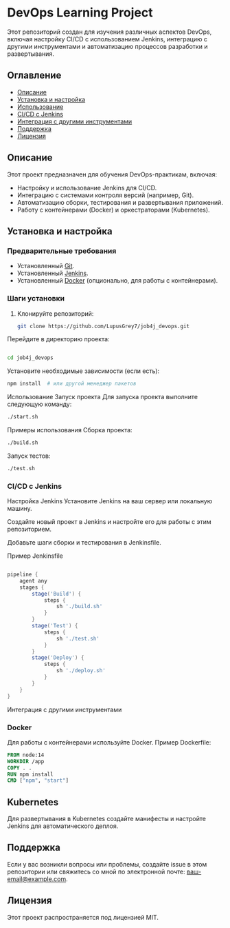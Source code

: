 # DevOps Learning Project

Этот репозиторий создан для изучения различных аспектов DevOps, включая настройку CI/CD с использованием Jenkins, интеграцию с другими инструментами и автоматизацию процессов разработки и развертывания.

## Оглавление
- [Описание](#описание)
- [Установка и настройка](#установка-и-настройка)
- [Использование](#использование)
- [CI/CD с Jenkins](#cicd-с-jenkins)
- [Интеграция с другими инструментами](#интеграция-с-другими-инструментами)
- [Поддержка](#поддержка)
- [Лицензия](#лицензия)

## Описание

Этот проект предназначен для обучения DevOps-практикам, включая:
- Настройку и использование Jenkins для CI/CD.
- Интеграцию с системами контроля версий (например, Git).
- Автоматизацию сборки, тестирования и развертывания приложений.
- Работу с контейнерами (Docker) и оркестраторами (Kubernetes).

## Установка и настройка

### Предварительные требования
- Установленный [Git](https://git-scm.com/).
- Установленный [Jenkins](https://www.jenkins.io/).
- Установленный [Docker](https://www.docker.com/) (опционально, для работы с контейнерами).

### Шаги установки
1. Клонируйте репозиторий:
   ```bash
   git clone https://github.com/LupusGrey7/job4j_devops.git
   ```

Перейдите в директорию проекта:

```bash

cd job4j_devops
```

Установите необходимые зависимости (если есть):
```bash
npm install  # или другой менеджер пакетов
```

Использование
Запуск проекта
Для запуска проекта выполните следующую команду:
```bash
./start.sh
```
Примеры использования
Сборка проекта:
```bash
./build.sh
```
Запуск тестов:
```bash
./test.sh
```
### CI/CD с Jenkins

Настройка Jenkins
Установите Jenkins на ваш сервер или локальную машину.

Создайте новый проект в Jenkins и настройте его для работы с этим репозиторием.

Добавьте шаги сборки и тестирования в Jenkinsfile.

Пример Jenkinsfile
```groovy

pipeline {
    agent any
    stages {
        stage('Build') {
            steps {
                sh './build.sh'
            }
        }
        stage('Test') {
            steps {
                sh './test.sh'
            }
        }
        stage('Deploy') {
            steps {
                sh './deploy.sh'
            }
        }
    }
}
```

Интеграция с другими инструментами

### Docker
Для работы с контейнерами используйте Docker. Пример Dockerfile:
```Dockerfile
FROM node:14
WORKDIR /app
COPY . .
RUN npm install
CMD ["npm", "start"]
```
## Kubernetes
Для развертывания в Kubernetes создайте манифесты и настройте Jenkins для автоматического деплоя.

## Поддержка
Если у вас возникли вопросы или проблемы, создайте issue в этом репозитории или свяжитесь со мной по электронной почте: ваш-email@example.com.

## Лицензия
Этот проект распространяется под лицензией MIT.    
